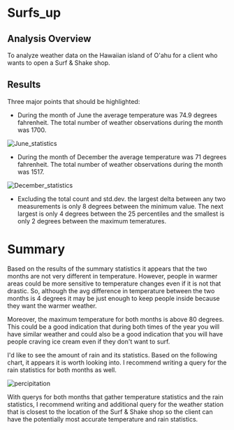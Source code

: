 # Surfs_up

## Analysis Overview
To analyze weather data on the Hawaiian island of O'ahu for a client who wants to open a Surf &amp; Shake shop.


## Results
Three major points that should be highlighted:

- During the month of June the average temperature was 74.9 degrees fahrenheit. The total number of weather observations during the month was 1700.

![June_statistics](https://user-images.githubusercontent.com/78178900/117601880-f69eda00-b114-11eb-9399-68a8e1ac9f3f.png)

- During the month of December the average temperature was 71 degrees fahrenheit. The total number of weather observations during the month was 1517.

![December_statistics](https://user-images.githubusercontent.com/78178900/117601896-ff8fab80-b114-11eb-9bcd-7b9293a4534d.png)

- Excluding the total count and std.dev. the largest delta between any two measurements is only 8 degrees between the minimum value. The next largest is only 4 degrees between the 25 percentiles and the smallest is only 2 degrees between the maximum temeratures.


# Summary
Based on the results of the summary statistics it appears that the two months are not very different in temperature. However, people in warmer areas could be more sensitive to temperature changes even if it is not that drastic. So, although the avg difference in temperature between the two months is 4 degrees it may be just enough to keep people inside because they want the warmer weather. 

Moreover, the maximum temperature for both months is above 80 degrees. This could be a good indication that during both times of the year you will have similar weather and could also be a good indication that you will have people craving ice cream even if they don't want to surf.

I'd like to see the amount of rain and its statistics. Based on the following chart, it appears it is worth looking into. I recommend writing a query for the rain statistics for both months as well.

![percipitation](https://user-images.githubusercontent.com/78178900/117602373-1aaeeb00-b116-11eb-9621-e3b7ba13a321.png)

With querys for both months that gather temperature statistics and the rain statistics, I recommend writing and additional query for the weather station that is closest to the location of the Surf & Shake shop so the client can have the potentially most accurate temperature and rain statistics.

